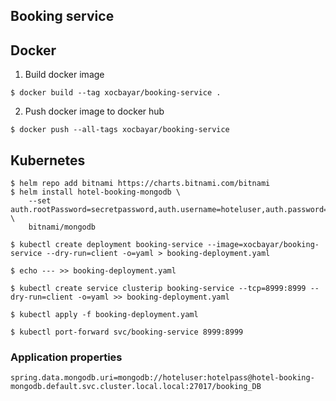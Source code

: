 ## Booking service

## Docker 

1. Build docker image
```
$ docker build --tag xocbayar/booking-service .
```
2. Push docker image to docker hub
```
$ docker push --all-tags xocbayar/booking-service
```

## Kubernetes
```
$ helm repo add bitnami https://charts.bitnami.com/bitnami
$ helm install hotel-booking-mongodb \
    --set auth.rootPassword=secretpassword,auth.username=hoteluser,auth.password=hotelpass,auth.database=booking_DB \
    bitnami/mongodb

$ kubectl create deployment booking-service --image=xocbayar/booking-service --dry-run=client -o=yaml > booking-deployment.yaml 

$ echo --- >> booking-deployment.yaml

$ kubectl create service clusterip booking-service --tcp=8999:8999 --dry-run=client -o=yaml >> booking-deployment.yaml

$ kubectl apply -f booking-deployment.yaml

$ kubectl port-forward svc/booking-service 8999:8999
```
### Application properties
```
spring.data.mongodb.uri=mongodb://hoteluser:hotelpass@hotel-booking-mongodb.default.svc.cluster.local.local:27017/booking_DB
```